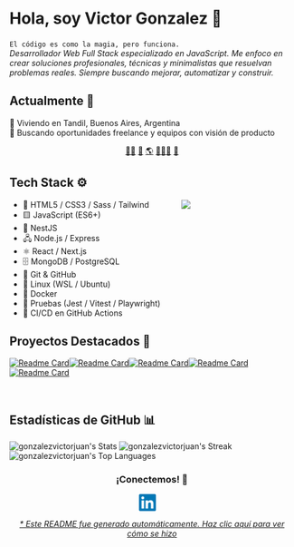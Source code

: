 # Hola, soy Victor Gonzalez 👋


`El código es como la magia, pero funciona.`<br><em>Desarrollador Web Full Stack especializado en JavaScript. Me enfoco en crear soluciones profesionales, técnicas y minimalistas que resuelvan problemas reales. Siempre buscando mejorar, automatizar y construir.</em>


## Actualmente 📍
📌 Viviendo en Tandil, Buenos Aires, Argentina<br>🎯 Buscando oportunidades freelance y equipos con visión de producto


<p align="center">
<a href="https://github.com/gonzalezvictorjuan/gonzalezvictorjuan/blob/main/frontend.md">🧙‍♂️</a>
<a href="https://github.com/gonzalezvictorjuan/gonzalezvictorjuan/blob/main/backend.md">🤖</a>
<a href="https://github.com/gonzalezvictorjuan/gonzalezvictorjuan/blob/main/fullstack.md">🌎</a>
<a href="https://github.com/gonzalezvictorjuan/gonzalezvictorjuan/blob/main/edu.md">🧑🏼‍🏫</a>
<a href="https://github.com/gonzalezvictorjuan/gonzalezvictorjuan/blob/main/test.md">🧪</a>
</p>


## Tech Stack ⚙️
<div align="right"><img align="right" height="auto" width="200" src="https://github.com/gonzalezvictorjuan/gonzalezvictorjuan/raw/main/img/gengar.png"/></div>

- 🎨 HTML5 / CSS3 / Sass / Tailwind
- 🟨 JavaScript (ES6+)
- 🧱 NestJS
- 🖧 Node.js / Express
- ⚛️ React / Next.js
- 🗄️ MongoDB / PostgreSQL
- 🔧 Git & GitHub
- 🐧 Linux (WSL / Ubuntu)
- 🐳 Docker
- 🧪 Pruebas (Jest / Vitest / Playwright)
- 🚀 CI/CD en GitHub Actions


## Proyectos Destacados 🚀
[![Readme Card](https://github-readme-stats.vercel.app/api/pin/?username=gonzalezvictorjuan&repo=/gonzalezvictorjuan/PokemonVue)](https://github.com/gonzalezvictorjuan/PokemonVue)[![Readme Card](https://github-readme-stats.vercel.app/api/pin/?username=gonzalezvictorjuan&repo=/gonzalezvictorjuan/fullstack-connection-basics)](https://github.com/gonzalezvictorjuan/fullstack-connection-basics)[![Readme Card](https://github-readme-stats.vercel.app/api/pin/?username=gonzalezvictorjuan&repo=/gonzalezvictorjuan/BackendNestJS)](https://github.com/gonzalezvictorjuan/BackendNestJS)[![Readme Card](https://github-readme-stats.vercel.app/api/pin/?username=gonzalezvictorjuan&repo=/gonzalezvictorjuan/Curso-UTN-999198241)](https://github.com/gonzalezvictorjuan/Curso-UTN-999198241)[![Readme Card](https://github-readme-stats.vercel.app/api/pin/?username=gonzalezvictorjuan&repo=/gonzalezvictorjuan/test-pages-actions)](https://github.com/gonzalezvictorjuan/test-pages-actions)


<br>

## Estadísticas de GitHub 📊
![gonzalezvictorjuan's Stats](https://github-readme-stats.vercel.app/api?username=gonzalezvictorjuan&theme=dark&show_icons=true&hide_border=true&count_private=true) ![gonzalezvictorjuan's Streak](https://github-readme-streak-stats.herokuapp.com/?user=gonzalezvictorjuan&theme=dark&hide_border=true) ![gonzalezvictorjuan's Top Languages](https://github-readme-stats.vercel.app/api/top-langs/?username=gonzalezvictorjuan&theme=dark&show_icons=true&hide_border=true&layout=compact)


<div align="center">
<h3 align="center">¡Conectemos! 🔗</h3>
</div>
<p align="center">
<a href="https://www.linkedin.com/in/victor-juan-gonzalez-ab887a15b/" target="blank">
<img align="center" width="30px" alt="Victor en LinkedIn" src="https://github.com/gonzalezvictorjuan/gonzalezvictorjuan/blob/main/img/linkedin-icon.svg?raw=true"/></a> &nbsp; &nbsp;

</p>


<div align="center"><em><a href="https://github.com/gonzalezvictorjuan/gonzalezvictorjuan/tree/main/ReadmeGenerator">* Este README fue generado automáticamente. Haz clic aquí para ver cómo se hizo</a></em></div>

